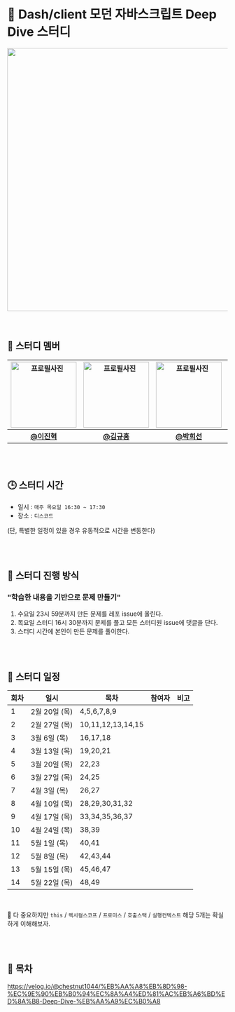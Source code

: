 # 🦎 Dash/client 모던 자바스크립트 Deep Dive 스터디
<div align="center">
  <img src="https://github.com/user-attachments/assets/550c4d73-0771-4b6e-84b3-a4fad6a830ae" width="600"/>
</div>

<br/>
<br/>

## 👤 스터디 멤버
   <div align="center">
     
| <img src="https://github.com/user-attachments/assets/f315094a-0de0-4eca-bc4c-7e48cb2a7b6f" width="150" alt="프로필사진"> | <img src="https://github.com/user-attachments/assets/067c37c2-f544-4238-8358-eb5f051fef4a" width="150" alt="프로필사진">  | <img src="https://github.com/user-attachments/assets/a97c1d70-6107-44c3-8de8-d0fa708090ca" width="150" alt="프로필사진"> |  <img src="https://github.com/user-attachments/assets/713158dd-64a7-40c4-b177-ed85896a6cf1" width="150" alt="프로필사진">  |  <img src="https://github.com/user-attachments/assets/372ad506-b2d2-41fc-ae4e-adbb2466f292" width="150" alt="프로필사진">  |
| :-------------------------------------------------------------------------------------------: | :-------------------------------------------------------------------------------------------: | :-------------------------------------------------------------------------------------------: | :-------------------------------------------------------------------------------------------: | :-------------------------------------------------------------------------------------------:
|                            <div align = "center"><b>[@이진혁](https://github.com/constantly-dev)</b></div>                            |                            <div align = "center"><b>[@김규홍](https://github.com/rtttr1)</b></div>                            |                            <div align = "center"><b>[@박희선](https://github.com/heesunee)</b></div>                            |                             <div align = "center"><b>[@한수정](https://github.com/hansoojeongsj)</b></div>                            |                             <div align = "center"><b>[@김건휘](https://github.com/KIMGEONHWI)</b></div>

</div>

<br/>
<br/>

## 🕒 스터디 시간
- 일시 : `매주 목요일 16:30 ~ 17:30`
- 장소 : `디스코드`

(단, 특별한 일정이 있을 경우 유동적으로 시간을 변동한다)

<br/>
<br/>

## 📢 스터디 진행 방식
### "학습한 내용을 기반으로 문제 만들기"
1. 수요일 23시 59분까지 만든 문제를 레포 issue에 올린다. 
2. 목요일 스터디 16시 30분까지 문제를 풀고 모든 스터디원 issue에 댓글을 단다.
3. 스터디 시간에 본인이 만든 문제를 풀이한다. 

<br/>
<br/>

## 📆 스터디 일정
| 회차 | 일시 | 목차 | 참여자 | 비고 |
|----|----|----|----|----|
| 1  | 2월 20일 (목) | 4,5,6,7,8,9 |    |    |    
| 2  | 2월 27일 (목)  | 10,11,12,13,14,15   |    |    |    
| 3  | 3월 6일 (목)  | 16,17,18 |    |    |    
| 4  | 3월 13일 (목)  | 19,20,21 |    |    |    
| 5  | 3월 20일 (목)  | 22,23 |    |    |    
| 6  | 3월 27일 (목)  | 24,25 |    |    |    
| 7  | 4월 3일 (목)  | 26,27 |    |    |    
| 8  | 4월 10일 (목)  | 28,29,30,31,32 |    |    |    
| 9  | 4월 17일 (목)  | 33,34,35,36,37   |    |    |    
| 10 | 4월 24일 (목)  | 38,39 |    |    |    
| 11 | 5월 1일 (목)  | 40,41 |    |    |    
| 12 | 5월 8일 (목)  | 42,43,44 |    |    |    
| 13 | 5월 15일 (목)  | 45,46,47 |    |    |    
| 14 | 5월 22일 (목)  | 48,49 |    |    |    

<br/>

📌 다 중요하지만 `this` / `렉시컬스코프` / `프로미스` / `호출스택` / `실행컨텍스트` 해당 5개는 확실하게 이해해보자.

<br/>
<br/>

## 🔗 목차
https://velog.io/@chestnut1044/%EB%AA%A8%EB%8D%98-%EC%9E%90%EB%B0%94%EC%8A%A4%ED%81%AC%EB%A6%BD%ED%8A%B8-Deep-Dive-%EB%AA%A9%EC%B0%A8
